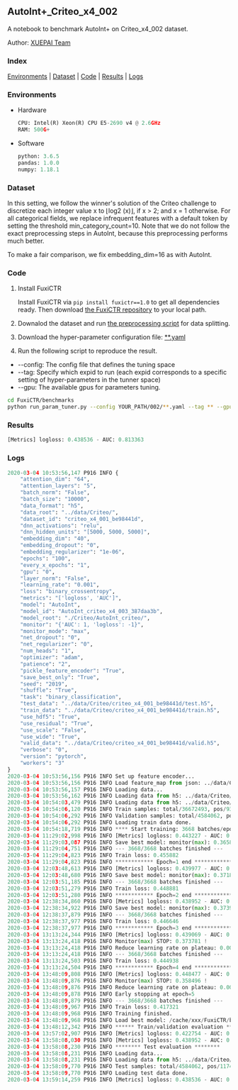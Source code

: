 ## AutoInt+_Criteo_x4_002

A notebook to benchmark AutoInt+ on Criteo_x4_002 dataset.

Author: [XUEPAI Team](https://github.com/xue-pai)


### Index
[Environments](#Environments) | [Dataset](#Dataset) | [Code](#Code) | [Results](#Results) | [Logs](#Logs)

### Environments
+ Hardware

  ```python
  CPU: Intel(R) Xeon(R) CPU E5-2690 v4 @ 2.6GHz
  RAM: 500G+
  ```
+ Software

  ```python
  python: 3.6.5
  pandas: 1.0.0
  numpy: 1.18.1
  ```

### Dataset
In this setting, we follow the winner's solution of the Criteo challenge to discretize each integer value x to ⌊log2 (x)⌋, if x > 2; and x = 1 otherwise. For all categorical fields, we replace infrequent features with a default <OOV> token by setting the threshold min_category_count=10. Note that we do not follow the exact preprocessing steps in AutoInt, because this preprocessing performs much better.

To make a fair comparison, we fix embedding_dim=16 as with AutoInt.
### Code
1. Install FuxiCTR
  
    Install FuxiCTR via `pip install fuxictr==1.0` to get all dependencies ready. Then download [the FuxiCTR repository](https://github.com/huawei-noah/benchmark/archive/53e314461c19dbc7f462b42bf0f0bfae020dc398.zip) to your local path.

2. Downalod the dataset and run [the preprocessing script](https://github.com/xue-pai/Open-CTR-Benchmark/blob/master/datasets/Criteo/Criteo_x4/split_criteo_x4.py) for data splitting. 

3. Download the hyper-parameter configuration file: [**.yaml](./002/**.yaml)

4. Run the following script to reproduce the result. 
  + --config: The config file that defines the tuning space
  + --tag: Specify which expid to run (each expid corresponds to a specific setting of hyper-parameters in the tunner space)
  + --gpu: The available gpus for parameters tuning.

  ```bash
  cd FuxiCTR/benchmarks
  python run_param_tuner.py --config YOUR_PATH/002/**.yaml --tag ** --gpu 0
  ```

### Results
```python
[Metrics] logloss: 0.438536 - AUC: 0.813363
```


### Logs
```python
2020-03-04 10:53:56,147 P916 INFO {
    "attention_dim": "64",
    "attention_layers": "5",
    "batch_norm": "False",
    "batch_size": "10000",
    "data_format": "h5",
    "data_root": "../data/Criteo/",
    "dataset_id": "criteo_x4_001_be98441d",
    "dnn_activations": "relu",
    "dnn_hidden_units": "[5000, 5000, 5000]",
    "embedding_dim": "40",
    "embedding_dropout": "0",
    "embedding_regularizer": "1e-06",
    "epochs": "100",
    "every_x_epochs": "1",
    "gpu": "0",
    "layer_norm": "False",
    "learning_rate": "0.001",
    "loss": "binary_crossentropy",
    "metrics": "['logloss', 'AUC']",
    "model": "AutoInt",
    "model_id": "AutoInt_criteo_x4_003_387daa3b",
    "model_root": "./Criteo/AutoInt_criteo/",
    "monitor": "{'AUC': 1, 'logloss': -1}",
    "monitor_mode": "max",
    "net_dropout": "0",
    "net_regularizer": "0",
    "num_heads": "1",
    "optimizer": "adam",
    "patience": "2",
    "pickle_feature_encoder": "True",
    "save_best_only": "True",
    "seed": "2019",
    "shuffle": "True",
    "task": "binary_classification",
    "test_data": "../data/Criteo/criteo_x4_001_be98441d/test.h5",
    "train_data": "../data/Criteo/criteo_x4_001_be98441d/train.h5",
    "use_hdf5": "True",
    "use_residual": "True",
    "use_scale": "False",
    "use_wide": "True",
    "valid_data": "../data/Criteo/criteo_x4_001_be98441d/valid.h5",
    "verbose": "0",
    "version": "pytorch",
    "workers": "3"
}
2020-03-04 10:53:56,156 P916 INFO Set up feature encoder...
2020-03-04 10:53:56,156 P916 INFO Load feature_map from json: ../data/Criteo/criteo_x4_001_be98441d/feature_map.json
2020-03-04 10:53:56,157 P916 INFO Loading data...
2020-03-04 10:53:56,162 P916 INFO Loading data from h5: ../data/Criteo/criteo_x4_001_be98441d/train.h5
2020-03-04 10:54:03,479 P916 INFO Loading data from h5: ../data/Criteo/criteo_x4_001_be98441d/valid.h5
2020-03-04 10:54:06,120 P916 INFO Train samples: total/36672493, pos/9396350, neg/27276143, ratio/25.62%
2020-03-04 10:54:06,292 P916 INFO Validation samples: total/4584062, pos/1174544, neg/3409518, ratio/25.62%
2020-03-04 10:54:06,292 P916 INFO Loading train data done.
2020-03-04 10:54:18,719 P916 INFO **** Start training: 3668 batches/epoch ****
2020-03-04 11:29:02,998 P916 INFO [Metrics] logloss: 0.443227 - AUC: 0.809029
2020-03-04 11:29:03,087 P916 INFO Save best model: monitor(max): 0.365802
2020-03-04 11:29:04,751 P916 INFO --- 3668/3668 batches finished ---
2020-03-04 11:29:04,823 P916 INFO Train loss: 0.455882
2020-03-04 11:29:04,823 P916 INFO ************ Epoch=1 end ************
2020-03-04 12:03:48,613 P916 INFO [Metrics] logloss: 0.439977 - AUC: 0.811790
2020-03-04 12:03:48,680 P916 INFO Save best model: monitor(max): 0.371813
2020-03-04 12:03:51,185 P916 INFO --- 3668/3668 batches finished ---
2020-03-04 12:03:51,279 P916 INFO Train loss: 0.448881
2020-03-04 12:03:51,280 P916 INFO ************ Epoch=2 end ************
2020-03-04 12:38:34,860 P916 INFO [Metrics] logloss: 0.438952 - AUC: 0.812871
2020-03-04 12:38:34,922 P916 INFO Save best model: monitor(max): 0.373920
2020-03-04 12:38:37,879 P916 INFO --- 3668/3668 batches finished ---
2020-03-04 12:38:37,977 P916 INFO Train loss: 0.446646
2020-03-04 12:38:37,977 P916 INFO ************ Epoch=3 end ************
2020-03-04 13:13:24,344 P916 INFO [Metrics] logloss: 0.439069 - AUC: 0.812850
2020-03-04 13:13:24,418 P916 INFO Monitor(max) STOP: 0.373781 !
2020-03-04 13:13:24,418 P916 INFO Reduce learning rate on plateau: 0.000100
2020-03-04 13:13:24,418 P916 INFO --- 3668/3668 batches finished ---
2020-03-04 13:13:24,503 P916 INFO Train loss: 0.444938
2020-03-04 13:13:24,504 P916 INFO ************ Epoch=4 end ************
2020-03-04 13:48:09,808 P916 INFO [Metrics] logloss: 0.448477 - AUC: 0.806974
2020-03-04 13:48:09,876 P916 INFO Monitor(max) STOP: 0.358496 !
2020-03-04 13:48:09,876 P916 INFO Reduce learning rate on plateau: 0.000010
2020-03-04 13:48:09,878 P916 INFO Early stopping at epoch=5
2020-03-04 13:48:09,879 P916 INFO --- 3668/3668 batches finished ---
2020-03-04 13:48:09,967 P916 INFO Train loss: 0.417321
2020-03-04 13:48:09,968 P916 INFO Training finished.
2020-03-04 13:48:09,968 P916 INFO Load best model: /cache/xxx/FuxiCTR/benchmarks/Criteo/AutoInt_criteo/criteo_x4_001_be98441d/AutoInt_criteo_x4_003_387daa3b_criteo_x4_001_be98441d_model.ckpt
2020-03-04 13:48:12,342 P916 INFO ****** Train/validation evaluation ******
2020-03-04 13:57:02,907 P916 INFO [Metrics] logloss: 0.422754 - AUC: 0.830164
2020-03-04 13:58:08,030 P916 INFO [Metrics] logloss: 0.438952 - AUC: 0.812871
2020-03-04 13:58:08,230 P916 INFO ******** Test evaluation ********
2020-03-04 13:58:08,231 P916 INFO Loading data...
2020-03-04 13:58:08,231 P916 INFO Loading data from h5: ../data/Criteo/criteo_x4_001_be98441d/test.h5
2020-03-04 13:58:09,770 P916 INFO Test samples: total/4584062, pos/1174544, neg/3409518, ratio/25.62%
2020-03-04 13:58:09,770 P916 INFO Loading test data done.
2020-03-04 13:59:14,259 P916 INFO [Metrics] logloss: 0.438536 - AUC: 0.813363


```

